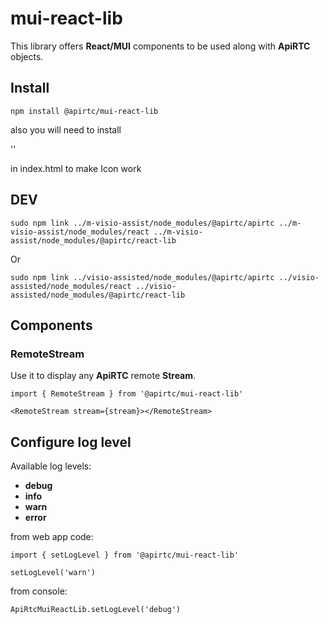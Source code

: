 # mui-react-lib

This library offers **React/MUI** components to be used along with **ApiRTC** objects.

## Install

`npm install @apirtc/mui-react-lib`

also you will need to install

'<link rel="stylesheet" href="https://fonts.googleapis.com/icon?family=Material+Icons" />'

in index.html <head> to make Icon work 

## DEV

`sudo npm link ../m-visio-assist/node_modules/@apirtc/apirtc ../m-visio-assist/node_modules/react ../m-visio-assist/node_modules/@apirtc/react-lib`

Or

`sudo npm link ../visio-assisted/node_modules/@apirtc/apirtc ../visio-assisted/node_modules/react ../visio-assisted/node_modules/@apirtc/react-lib`

## Components

### RemoteStream

Use it to display any **ApiRTC** remote **Stream**.

```
import { RemoteStream } from '@apirtc/mui-react-lib'

<RemoteStream stream={stream}></RemoteStream>
```

## Configure log level

Available log levels:

 * **debug**
 * **info**
 * **warn**
 * **error**

from web app code:

```
import { setLogLevel } from '@apirtc/mui-react-lib'

setLogLevel('warn')
```

from console:

```
ApiRtcMuiReactLib.setLogLevel('debug')
```